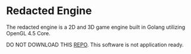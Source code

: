 # Redacted Engine

The redacted engine is a 2D and 3D game engine built in Golang utilizing OpenGL 4.5 Core.

DO NOT DOWNLOAD THIS [REPO](https://github.com/Redacted-Studios/Redacted).
This software is not application ready.
